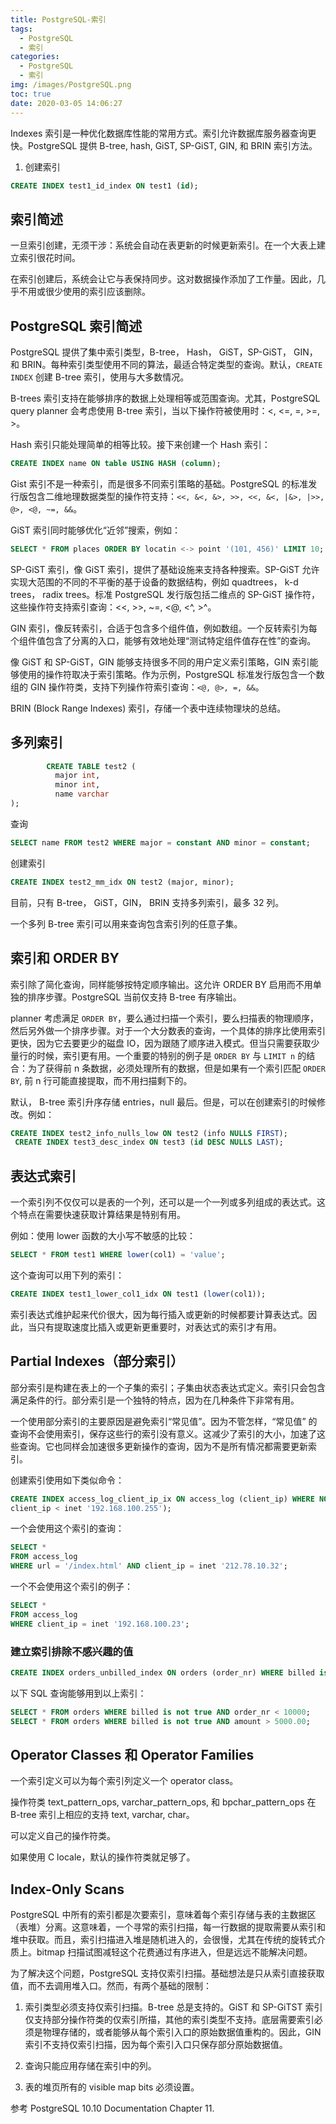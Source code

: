 ```yaml
---
title: PostgreSQL-索引
tags:
  - PostgreSQL
  - 索引
categories:
  - PostgreSQL
  - 索引
img: /images/PostgreSQL.png
toc: true
date: 2020-03-05 14:06:27
---
```



Indexes 索引是一种优化数据库性能的常用方式。索引允许数据库服务器查询更快。PostgreSQL 提供 B-tree, hash, GiST, SP-GiST, GIN, 和 BRIN 索引方法。

<!-- more -->

1. 创建索引

```SQL
CREATE INDEX test1_id_index ON test1 (id);
```

## 索引简述

一旦索引创建，无须干涉：系统会自动在表更新的时候更新索引。在一个大表上建立索引很花时间。

在索引创建后，系统会让它与表保持同步。这对数据操作添加了工作量。因此，几乎不用或很少使用的索引应该删除。

## PostgreSQL 索引简述

PostgreSQL 提供了集中索引类型，B-tree， Hash， GiST，SP-GiST， GIN， 和 BRIN。每种索引类型使用不同的算法，最适合特定类型的查询。默认，`CREATE INDEX` 创建 B-tree 索引，使用与大多数情况。

B-trees 索引支持在能够排序的数据上处理相等或范围查询。尤其，PostgreSQL query planner 会考虑使用 B-tree 索引，当以下操作符被使用时：<, <=, =, >=, >。

Hash 索引只能处理简单的相等比较。接下来创建一个 Hash 索引：

```SQL
CREATE INDEX name ON table USING HASH (column);
```

Gist 索引不是一种索引，而是很多不同索引策略的基础。PostgreSQL 的标准发行版包含二维地理数据类型的操作符支持：`<<, &<, &>, >>, <<, &<, |&>, |>>, @>, <@, ~=, &&`。

GiST 索引同时能够优化“近邻”搜索，例如：

```SQL
SELECT * FROM places ORDER BY locatin <-> point '(101, 456)' LIMIT 10;
```

SP-GiST 索引，像 GiST 索引，提供了基础设施来支持各种搜索。SP-GiST 允许实现大范围的不同的不平衡的基于设备的数据结构，例如 quadtrees， k-d trees， radix trees。标准 PostgreSQL 发行版包括二维点的 SP-GiST 操作符，这些操作符支持索引查询：<<, >>, ~=, <@, <^, >^。

GIN 索引，像反转索引，合适于包含多个组件值，例如数组。一个反转索引为每个组件值包含了分离的入口，能够有效地处理“测试特定组件值存在性”的查询。

像 GiST 和 SP-GiST，GIN 能够支持很多不同的用户定义索引策略，GIN 索引能够使用的操作符取决于索引策略。作为示例，PostgreSQL 标准发行版包含一个数组的 GIN 操作符类，支持下列操作符索引查询：`<@, @>, =, &&`。

BRIN (Block Range Indexes) 索引，存储一个表中连续物理块的总结。

## 多列索引

```SQL
        CREATE TABLE test2 (
          major int,
          minor int,
          name varchar
);
```

查询
```SQL
SELECT name FROM test2 WHERE major = constant AND minor = constant;
```

创建索引
```SQL
CREATE INDEX test2_mm_idx ON test2 (major, minor);
```

目前，只有 B-tree， GiST，GIN， BRIN 支持多列索引，最多 32 列。

一个多列 B-tree 索引可以用来查询包含索引列的任意子集。

## 索引和 ORDER BY

索引除了简化查询，同样能够按特定顺序输出。这允许 ORDER BY 启用而不用单独的排序步骤。PostgreSQL 当前仅支持 B-tree 有序输出。

planner 考虑满足  `ORDER BY`，要么通过扫描一个索引，要么扫描表的物理顺序，然后另外做一个排序步骤。对于一个大分数表的查询，一个具体的排序比使用索引更快，因为它去要更少的磁盘 IO，因为跟随了顺序进入模式。但当只需要获取少量行的时候，索引更有用。一个重要的特别的例子是 `ORDER BY` 与 `LIMIT n` 的结合：为了获得前 n 条数据，必须处理所有的数据，但是如果有一个索引匹配 `ORDER BY`, 前 n 行可能直接提取，而不用扫描剩下的。

默认， B-tree 索引升序存储 entries，null 最后。但是，可以在创建索引的时候修改。例如：

```SQL
CREATE INDEX test2_info_nulls_low ON test2 (info NULLS FIRST);
 CREATE INDEX test3_desc_index ON test3 (id DESC NULLS LAST);
```

## 表达式索引

一个索引列不仅仅可以是表的一个列，还可以是一个一列或多列组成的表达式。这个特点在需要快速获取计算结果是特别有用。

例如：使用 lower 函数的大小写不敏感的比较：

```SQL
SELECT * FROM test1 WHERE lower(col1) = 'value';
```

这个查询可以用下列的索引：

```SQL
CREATE INDEX test1_lower_col1_idx ON test1 (lower(col1));
```

索引表达式维护起来代价很大，因为每行插入或更新的时候都要计算表达式。因此，当只有提取速度比插入或更新更重要时，对表达式的索引才有用。

## Partial Indexes（部分索引）

部分索引是构建在表上的一个子集的索引；子集由状态表达式定义。索引只会包含满足条件的行。部分索引是一个独特的特点，因为在几种条件下非常有用。

一个使用部分索引的主要原因是避免索引“常见值”。因为不管怎样，“常见值” 的查询不会使用索引，保存这些行的索引没有意义。这减少了索引的大小，加速了这些查询。它也同样会加速很多更新操作的查询，因为不是所有情况都需要更新索引。

创建索引使用如下类似命令：

```SQL
CREATE INDEX access_log_client_ip_ix ON access_log (client_ip) WHERE NOT (client_ip > inet '192.168.100.0' AND
client_ip < inet '192.168.100.255');
```

一个会使用这个索引的查询：

```SQL
SELECT *
FROM access_log
WHERE url = '/index.html' AND client_ip = inet '212.78.10.32';
```

一个不会使用这个索引的例子：

```SQL
SELECT *
FROM access_log
WHERE client_ip = inet '192.168.100.23';
```

### 建立索引排除不感兴趣的值

```SQL
CREATE INDEX orders_unbilled_index ON orders (order_nr) WHERE billed is not true;
```

以下 SQL 查询能够用到以上索引：

```SQL
SELECT * FROM orders WHERE billed is not true AND order_nr < 10000;
SELECT * FROM orders WHERE billed is not true AND amount > 5000.00;
```

## Operator Classes 和 Operator Families

一个索引定义可以为每个索引列定义一个 operator class。

操作符类 text_pattern_ops, varchar_pattern_ops, 和 bpchar_pattern_ops 在 B-tree 索引上相应的支持 text, varchar, char。

可以定义自己的操作符类。

如果使用 C locale，默认的操作符类就足够了。

## Index-Only Scans

PostgreSQL 中所有的索引都是次要索引，意味着每个索引存储与表的主数据区（表堆）分离。这意味着，一个寻常的索引扫描，每一行数据的提取需要从索引和堆中获取。而且，索引扫描进入堆是随机进入的，会很慢，尤其在传统的旋转式介质上。bitmap 扫描试图减轻这个花费通过有序进入，但是远远不能解决问题。

为了解决这个问题，PostgreSQL 支持仅索引扫描。基础想法是只从索引直接获取值，而不去调用堆入口。然而，有两个基础的限制：

1. 索引类型必须支持仅索引扫描。B-tree 总是支持的。GiST 和 SP-GiTST 索引仅支持部分操作符类的仅索引所描，其他的索引类型不支持。底层需要索引必须是物理存储的，或者能够从每个索引入口的原始数据值重构的。因此，GIN 索引不支持仅索引扫描，因为每个索引入口只保存部分原始数据值。

2. 查询只能应用存储在索引中的列。

3. 表的堆页所有的 visible map bits 必须设置。

参考 PostgreSQL 10.10 Documentation Chapter 11.

